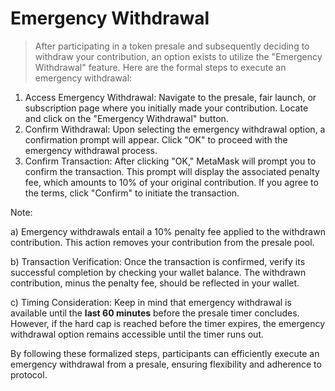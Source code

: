 # Emergency Withdrawal

> After participating in a token presale and subsequently deciding to withdraw your contribution, an option exists to utilize the "Emergency Withdrawal" feature. Here are the formal steps to execute an emergency withdrawal:

1. Access Emergency Withdrawal: Navigate to the presale, fair launch, or subscription page where you initially made your contribution. Locate and click on the "Emergency Withdrawal" button.
2. Confirm Withdrawal: Upon selecting the emergency withdrawal option, a confirmation prompt will appear. Click "OK" to proceed with the emergency withdrawal process.
3. Confirm Transaction: After clicking "OK," MetaMask will prompt you to confirm the transaction. This prompt will display the associated penalty fee, which amounts to 10% of your original contribution. If you agree to the terms, click "Confirm" to initiate the transaction.

Note:

a) Emergency withdrawals entail a 10% penalty fee applied to the withdrawn contribution. This action removes your contribution from the presale pool.

b) Transaction Verification: Once the transaction is confirmed, verify its successful completion by checking your wallet balance. The withdrawn contribution, minus the penalty fee, should be reflected in your wallet.

c) Timing Consideration: Keep in mind that emergency withdrawal is available until the **last 60 minutes** before the presale timer concludes. However, if the hard cap is reached before the timer expires, the emergency withdrawal option remains accessible until the timer runs out.

By following these formalized steps, participants can efficiently execute an emergency withdrawal from a presale, ensuring flexibility and adherence to protocol.
